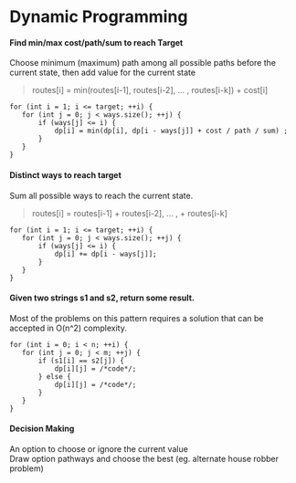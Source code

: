 # Dynamic Programming

#### Find min/max cost/path/sum to reach Target
Choose minimum (maximum) path among all possible paths before the current state, then add value for the current state
> routes[i] = min(routes[i-1], routes[i-2], ... , routes[i-k]) + cost[i]

```
for (int i = 1; i <= target; ++i) {
   for (int j = 0; j < ways.size(); ++j) {
       if (ways[j] <= i) {
           dp[i] = min(dp[i], dp[i - ways[j]] + cost / path / sum) ;
       }
   }
}
``` 
#### Distinct ways to reach target
Sum all possible ways to reach the current state.

> routes[i] = routes[i-1] + routes[i-2], ... , + routes[i-k]
```
for (int i = 1; i <= target; ++i) {
   for (int j = 0; j < ways.size(); ++j) {
       if (ways[j] <= i) {
           dp[i] += dp[i - ways[j]];
       }
   }
}
```

#### Given two strings s1 and s2, return some result.
Most of the problems on this pattern requires a solution that can be accepted in O(n^2) complexity.
```
for (int i = 0; i < n; ++i) {
   for (int j = 0; j < m; ++j) {
       if (s1[i] == s2[j]) {
           dp[i][j] = /*code*/;
       } else {
           dp[i][j] = /*code*/;
       }
   }
}
```

#### Decision Making
An option to choose or ignore the current value  
Draw option pathways and choose the best (eg. alternate house robber problem)  


